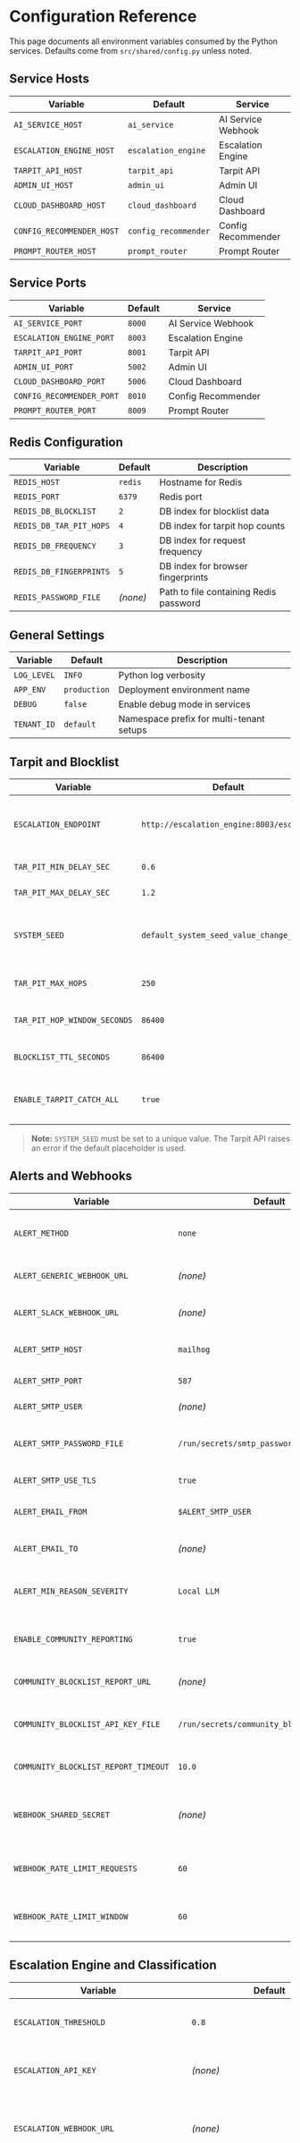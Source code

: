 # Configuration Reference

This page documents all environment variables consumed by the Python services. Defaults come from `src/shared/config.py` unless noted.

## Service Hosts

| Variable | Default | Service |
| --- | --- | --- |
| `AI_SERVICE_HOST` | `ai_service` | AI Service Webhook |
| `ESCALATION_ENGINE_HOST` | `escalation_engine` | Escalation Engine |
| `TARPIT_API_HOST` | `tarpit_api` | Tarpit API |
| `ADMIN_UI_HOST` | `admin_ui` | Admin UI |
| `CLOUD_DASHBOARD_HOST` | `cloud_dashboard` | Cloud Dashboard |
| `CONFIG_RECOMMENDER_HOST` | `config_recommender` | Config Recommender |
| `PROMPT_ROUTER_HOST` | `prompt_router` | Prompt Router |

## Service Ports

| Variable | Default | Service |
| --- | --- | --- |
| `AI_SERVICE_PORT` | `8000` | AI Service Webhook |
| `ESCALATION_ENGINE_PORT` | `8003` | Escalation Engine |
| `TARPIT_API_PORT` | `8001` | Tarpit API |
| `ADMIN_UI_PORT` | `5002` | Admin UI |
| `CLOUD_DASHBOARD_PORT` | `5006` | Cloud Dashboard |
| `CONFIG_RECOMMENDER_PORT` | `8010` | Config Recommender |
| `PROMPT_ROUTER_PORT` | `8009` | Prompt Router |

## Redis Configuration

| Variable | Default | Description |
| --- | --- | --- |
| `REDIS_HOST` | `redis` | Hostname for Redis |
| `REDIS_PORT` | `6379` | Redis port |
| `REDIS_DB_BLOCKLIST` | `2` | DB index for blocklist data |
| `REDIS_DB_TAR_PIT_HOPS` | `4` | DB index for tarpit hop counts |
| `REDIS_DB_FREQUENCY` | `3` | DB index for request frequency |
| `REDIS_DB_FINGERPRINTS` | `5` | DB index for browser fingerprints |
| `REDIS_PASSWORD_FILE` | *(none)* | Path to file containing Redis password |

## General Settings

| Variable | Default | Description |
| --- | --- | --- |
| `LOG_LEVEL` | `INFO` | Python log verbosity |
| `APP_ENV` | `production` | Deployment environment name |
| `DEBUG` | `false` | Enable debug mode in services |
| `TENANT_ID` | `default` | Namespace prefix for multi-tenant setups |

## Tarpit and Blocklist

| Variable | Default | Description |
| --- | --- | --- |
| `ESCALATION_ENDPOINT` | `http://escalation_engine:8003/escalate` | URL used by Nginx Lua to send escalation data |
| `TAR_PIT_MIN_DELAY_SEC` | `0.6` | Minimum tarpit delay |
| `TAR_PIT_MAX_DELAY_SEC` | `1.2` | Maximum tarpit delay |
| `SYSTEM_SEED` | `default_system_seed_value_change_me` | Seed for tarpit text generation; **must be overridden** |
| `TAR_PIT_MAX_HOPS` | `250` | Max recorded tarpit hops |
| `TAR_PIT_HOP_WINDOW_SECONDS` | `86400` | Sliding window for hop counts |
| `BLOCKLIST_TTL_SECONDS` | `86400` | How long IPs remain blocked |
| `ENABLE_TARPIT_CATCH_ALL` | `true` | Send unmatched requests to the tarpit |

> **Note:** `SYSTEM_SEED` must be set to a unique value. The Tarpit API raises an error if the default placeholder is used.

## Alerts and Webhooks

| Variable | Default | Description |
| --- | --- | --- |
| `ALERT_METHOD` | `none` | How the AI Service sends notifications |
| `ALERT_GENERIC_WEBHOOK_URL` | *(none)* | Generic webhook target |
| `ALERT_SLACK_WEBHOOK_URL` | *(none)* | Slack webhook target |
| `ALERT_SMTP_HOST` | `mailhog` | SMTP server hostname |
| `ALERT_SMTP_PORT` | `587` | SMTP server port |
| `ALERT_SMTP_USER` | *(none)* | SMTP username |
| `ALERT_SMTP_PASSWORD_FILE` | `/run/secrets/smtp_password` | File containing SMTP password |
| `ALERT_SMTP_USE_TLS` | `true` | Use TLS for SMTP |
| `ALERT_EMAIL_FROM` | `$ALERT_SMTP_USER` | Sender address for alerts |
| `ALERT_EMAIL_TO` | *(none)* | Destination email addresses |
| `ALERT_MIN_REASON_SEVERITY` | `Local LLM` | Minimum reason to trigger alerts |
| `ENABLE_COMMUNITY_REPORTING` | `true` | Report IPs to community blocklist |
| `COMMUNITY_BLOCKLIST_REPORT_URL` | *(none)* | URL to send community reports |
| `COMMUNITY_BLOCKLIST_API_KEY_FILE` | `/run/secrets/community_blocklist_api_key` | API key file for community reports |
| `COMMUNITY_BLOCKLIST_REPORT_TIMEOUT` | `10.0` | HTTP timeout for reporting |
| `WEBHOOK_SHARED_SECRET` | *(none)* | Secret used to verify webhook HMAC signatures |
| `WEBHOOK_RATE_LIMIT_REQUESTS` | `60` | Requests allowed per IP in each window |
| `WEBHOOK_RATE_LIMIT_WINDOW` | `60` | Rate limit window size in seconds |

## Escalation Engine and Classification

| Variable | Default | Description |
| --- | --- | --- |
| `ESCALATION_THRESHOLD` | `0.8` | Score needed to block a request |
| `ESCALATION_API_KEY` | *(none)* | Key required for Escalation Engine API |
| `ESCALATION_WEBHOOK_URL` | *(none)* | HTTPS endpoint for escalations; must start with `https://` |
| `ESCALATION_WEBHOOK_ALLOWED_DOMAINS` | *(none)* | Comma-separated list of approved webhook domains |
| `LOCAL_LLM_API_URL` | *(none)* | URL of local LLM API |
| `LOCAL_LLM_MODEL` | *(none)* | Model name for local LLM API |
| `LOCAL_LLM_TIMEOUT` | `45.0` | Timeout in seconds for local LLM |
| `EXTERNAL_CLASSIFICATION_API_URL` | *(none)* | External classification API |
| `EXTERNAL_API_KEY` | *(secret file)* | API key for external service |
| `EXTERNAL_API_TIMEOUT` | `15.0` | Timeout in seconds for external API |
| `ENABLE_LOCAL_LLM_CLASSIFICATION` | `true` | Use local LLM for scoring |
| `ENABLE_EXTERNAL_API_CLASSIFICATION` | `true` | Use external API for scoring |
| `ENABLE_IP_REPUTATION` | `false` | Query IP reputation service |
| `IP_REPUTATION_API_URL` | *(none)* | IP reputation endpoint |
| `IP_REPUTATION_API_KEY_FILE` | `/run/secrets/ip_reputation_api_key` | IP reputation API key file |
| `IP_REPUTATION_TIMEOUT` | `10.0` | Timeout for reputation lookup |
| `IP_REPUTATION_MALICIOUS_SCORE_BONUS` | `0.3` | Score bonus for malicious IPs |
| `IP_REPUTATION_MIN_MALICIOUS_THRESHOLD` | `50` | Minimum reputation score considered malicious |

## CAPTCHA

| Variable | Default | Description |
| --- | --- | --- |
| `ENABLE_CAPTCHA_TRIGGER` | `false` | Require CAPTCHA for low-scoring requests |
| `CAPTCHA_SCORE_THRESHOLD_LOW` | `0.2` | Score at which CAPTCHA is triggered |
| `CAPTCHA_SCORE_THRESHOLD_HIGH` | `0.5` | Score at which CAPTCHA failure blocks |
| `CAPTCHA_VERIFICATION_URL` | *(none)* | CAPTCHA verification endpoint |
| `CAPTCHA_SECRET_FILE` | *(none)* | Secret key file for verification |
| `CAPTCHA_SUCCESS_LOG` | `/app/logs/captcha_success.log` | Log path for successful verifications |
| `TRAINING_ROBOTS_TXT_PATH` | `/app/config/robots.txt` | robots.txt used for training |

## Model and Anomaly Detection

| Variable | Default | Description |
| --- | --- | --- |
| `MODEL_TYPE` | *(none)* | Adapter type for the primary model |
| `MODEL_VERSION` | *(none)* | Version string reported to metrics |
| `ANOMALY_MODEL_PATH` | *(none)* | Path to optional anomaly detection model |
| `ANOMALY_THRESHOLD` | `0.7` | Threshold for anomaly detector |
| `ENABLE_TARPIT_LLM_GENERATOR` | `false` | Use an LLM to generate tarpit pages |
| `TARPIT_LLM_MODEL_URI` | *(none)* | Model URI for tarpit generator |
| `TARPIT_LLM_MAX_TOKENS` | `400` | Max tokens for tarpit LLM |
| `ENABLE_AI_LABYRINTH` | `true` | Enable endless labyrinth pages |
| `TARPIT_LABYRINTH_DEPTH` | `5` | Depth for AI labyrinth |
| `ENABLE_FINGERPRINTING` | `true` | Track browser fingerprints |

## Tracking Windows

| Variable | Default | Description |
| --- | --- | --- |
| `FREQUENCY_WINDOW_SECONDS` | `300` | Period for request frequency tracking |
| `FINGERPRINT_WINDOW_SECONDS` | `604800` | TTL for stored fingerprints |
| `FINGERPRINT_REUSE_THRESHOLD` | `3` | Allowed fingerprint reuse count |

## File Paths

| Variable | Default | Service |
| --- | --- | --- |
| `AUDIT_LOG_FILE` | `/app/logs/audit.log` | Shared audit logger; file is created with owner-only (600) permissions |
| `HONEYPOT_LOG_FILE` | `/app/logs/honeypot_hits.log` | Honeypot logger |
| `CAPTCHA_SUCCESS_LOG` | `/app/logs/captcha_success.log` | CAPTCHA services |
| `BLOCK_LOG_FILE` | `/app/logs/block_events.log` | Admin UI |
| `DECISIONS_DB_PATH` | `/app/data/decisions.db` | Decision DB |

## Runtime

| Variable | Default | Description |
| --- | --- | --- |
| `UVICORN_WORKERS` | `2` | Worker processes for FastAPI services |

This list focuses on the variables loaded via `src/shared/config.py` and the modules that build on that configuration. Other scripts such as the optional blocklist sync daemons define additional variables. Refer to `sample.env` for a full listing.
